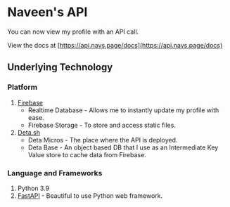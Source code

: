 # Naveen's API

You can now view my profile with an API call.

View the docs at [https://api.navs.page/docs](https://api.navs.page/docs)

## Underlying Technology

### Platform

1. [Firebase](https://firebase.google.com/)
    * Realtime Database - Allows me to instantly update my profile with ease.
    * Firebase Storage - To store and access static files.
2. [Deta.sh](https://deta.sh/)
    * Deta Micros - The place where the API is deployed.
    * Deta Base - An object based DB that I use as an Intermediate Key Value store to cache data from Firebase.

### Language and Frameworks

1. Python 3.9
2. [FastAPI](https://fastapi.tiangolo.com/) - Beautiful to use Python web framework.

